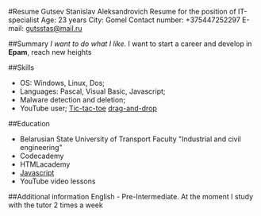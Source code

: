 #Resume
Gutsev Stanislav Aleksandrovich
Resume for the position of IT-specialist
Age: 23 years
City: Gomel
Contact number: +375447252297
E-mail: gutsstas@mail.ru

##Summary
*I want to do what I like.* I want to start a career and develop in **Epam**, reach new heights

##Skills
* OS: Windows, Linux, Dos;
* Languages: Pascal, Visual Basic, Javascript;
* Malware detection and deletion;
* YouTube user;
[Tic-tac-toe](https://github.com/gutsstas/Tic-tac-toe)
[drag-and-drop](https://github.com/gutsstas/drag-and-drop)

##Education
* Belarusian State University of Transport Faculty "Industrial and civil engineering"
* Codecademy
* HTMLacademy
* [Javascript](learn.javascript.ru)
* YouTube video lessons

##Additional information
English - Pre-Intermediate. At the moment I study with the tutor 2 times a week
